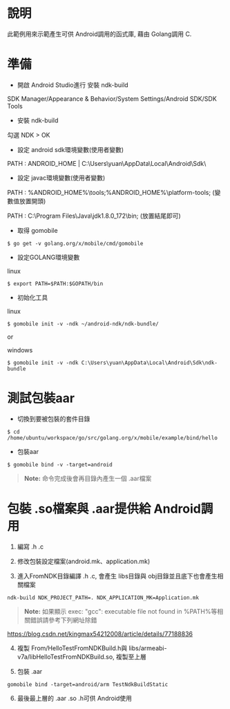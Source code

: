 # 說明



此範例用來示範產生可供 Android調用的函式庫, 藉由 Golang調用 C.



# 準備

  

- 開啟 Android Studio進行 安裝 ndk-build

SDK Manager/Appearance & Behavior/System Settings/Android SDK/SDK Tools

  

- 安裝 ndk-build

勾選 NDK > OK

  

- 設定 android sdk環境變數(使用者變數)

PATH : ANDROID_HOME | C:\Users\yuan\AppData\Local\Android\Sdk\

  

- 設定 javac環境變數(使用者變數)

PATH : %ANDROID_HOME%\tools\;%ANDROID_HOME%\platform-tools\; (變數值放置開頭)

PATH : C:\Program Files\Java\jdk1.8.0_172\bin; (放置結尾即可)

  

- 取得 gomobile

```$ go get -v golang.org/x/mobile/cmd/gomobile```

  

- 設定GOLANG環境變數

linux

```$ export PATH=$PATH:$GOPATH/bin```

  

- 初始化工具

linux

```$ gomobile init -v -ndk ~/android-ndk/ndk-bundle/```

or

windows

```$ gomobile init -v -ndk C:\Users\yuan\AppData\Local\Android\Sdk\ndk-bundle```

# 測試包裝aar

- 切換到要被包裝的套件目錄

```$ cd /home/ubuntu/workspace/go/src/golang.org/x/mobile/example/bind/hello```

  

- 包裝aar

```$ gomobile bind -v -target=android```

>  **Note:** 命令完成後會再目錄內產生一個 .aar檔案

# 包裝 .so檔案與 .aar提供給 Android調用

1. 編寫 .h .c

2. 修改包裝設定檔案(android.mk、application.mk)

4. 進入FromNDK目錄編譯 .h .c, 會產生 libs目錄與 obj目錄並且底下也會產生相關檔案

```ndk-build NDK_PROJECT_PATH=. NDK_APPLICATION_MK=Application.mk```

>  **Note:** 如果顯示 exec: "gcc": executable file not found in %PATH%等相關錯誤請參考下列網址除錯

https://blog.csdn.net/kingmax54212008/article/details/77188836

4. 複製 From/HelloTestFromNDKBuild.h與 libs/armeabi-v7a/libHelloTestFromNDKBuild.so, 複製至上層

5. 包裝 .aar

```gomobile bind -target=android/arm TestNdkBuildStatic```

6. 最後最上層的 .aar .so .h可供 Android使用